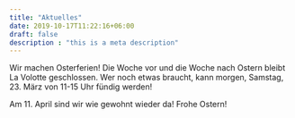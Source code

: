 ```yaml
---
title: "Aktuelles"
date: 2019-10-17T11:22:16+06:00
draft: false
description : "this is a meta description"
---
```


Wir machen Osterferien! Die Woche vor und die Woche nach Ostern bleibt La Volotte geschlossen. Wer noch etwas braucht, kann morgen, Samstag, 23. März von 11-15 Uhr fündig werden! 

Am 11. April sind wir wie gewohnt wieder da! Frohe Ostern!
